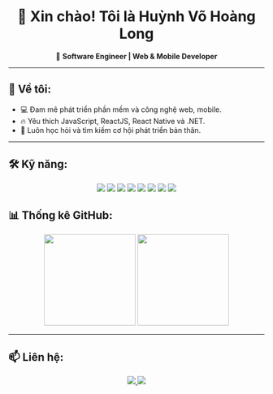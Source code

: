 <h1 align="center">👋 Xin chào! Tôi là Huỳnh Võ Hoàng Long</h1>
<p align="center">
  🚀 <strong>Software Engineer | Web & Mobile Developer</strong>  
</p>

---

## 🌟 Về tôi:
- 💻 Đam mê phát triển phần mềm và công nghệ web, mobile.
- 🔥 Yêu thích JavaScript, ReactJS, React Native và .NET.
- 🎯 Luôn học hỏi và tìm kiếm cơ hội phát triển bản thân.

---

## 🛠️ Kỹ năng:
<p align="center">
  <img src="https://img.shields.io/badge/HTML5-E34F26?style=for-the-badge&logo=html5&logoColor=white" />
  <img src="https://img.shields.io/badge/CSS3-1572B6?style=for-the-badge&logo=css3&logoColor=white" />
  <img src="https://img.shields.io/badge/JavaScript-F7DF1E?style=for-the-badge&logo=javascript&logoColor=black" />
  <img src="https://img.shields.io/badge/ReactJS-61DAFB?style=for-the-badge&logo=react&logoColor=black" />
  <img src="https://img.shields.io/badge/React%20Native-61DAFB?style=for-the-badge&logo=react&logoColor=black" />
  <img src="https://img.shields.io/badge/.NET-512BD4?style=for-the-badge&logo=dotnet&logoColor=white" />
  <img src="https://img.shields.io/badge/Java-007396?style=for-the-badge&logo=java&logoColor=white" />
  <img src="https://img.shields.io/badge/SQL-4479A1?style=for-the-badge&logo=mysql&logoColor=white" />
</p>

## 📊 Thống kê GitHub:
<p align="center">
  <img src="https://github-readme-stats.vercel.app/api?username=hoanglong2469&show_icons=true&theme=radical" height="180px" />
  <img src="https://github-readme-stats.vercel.app/api/top-langs/?username=hoanglong2469&layout=compact&theme=radical" height="180px"/>
</p>

---

## 📫 Liên hệ:
<p align="center">
  <a href="https://github.com/hoanglong2469">
    <img src="https://img.shields.io/badge/GitHub-hoanglong2469-181717?style=for-the-badge&logo=github" />
  </a>
  <a href="mailto:your.email@example.com">
    <img src="https://img.shields.io/badge/Email-YourEmail-D14836?style=for-the-badge&logo=gmail&logoColor=white" />
  </a>
</p>
